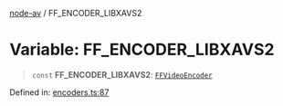 [node-av](../globals.md) / FF\_ENCODER\_LIBXAVS2

# Variable: FF\_ENCODER\_LIBXAVS2

> `const` **FF\_ENCODER\_LIBXAVS2**: [`FFVideoEncoder`](../type-aliases/FFVideoEncoder.md)

Defined in: [encoders.ts:87](https://github.com/seydx/av/blob/f8631fc881b394300b1479f511d55cf1c370a87f/src/constants/encoders.ts#L87)
